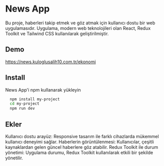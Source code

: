 
# News App

Bu proje, haberleri takip etmek ve göz atmak için kullanıcı dostu bir web uygulamasıdır. Uygulama, modern web teknolojileri olan React, Redux Toolkit ve Tailwind CSS kullanılarak geliştirilmiştir.


## Demo

https://news.kuloglusalih10.com.tr/ekonomi

  
## Install 

News App'i npm kullanarak yükleyin

```bash 
  npm install my-project
  cd my-project
  npm run dev
```
    
## Ekler



  Kullanıcı dostu arayüz: Responsive tasarım ile farklı cihazlarda mükemmel kullanıcı deneyimi sağlar.
Haberlerin görüntülenmesi: Kullanıcılar, çeşitli kaynaklardan gelen güncel haberlere göz atabilir.
Redux Toolkit ile durum yönetimi: Uygulama durumu, Redux Toolkit kullanılarak etkili bir şekilde yönetilir.